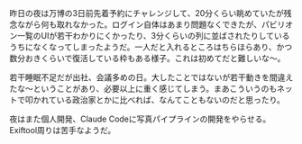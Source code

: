 昨日の夜は万博の3日前先着予約にチャレンジして、20分くらい眺めていたが残念ながら何も取れなかった。ログイン自体はあまり問題なくできたが、パビリオン一覧のUIが若干わかりにくかったり、3分くらいの列に並ばされたりしているうちになくなってしまったようだ。一人だと入れるところはちらほらあり、かつ数分おきくらいで復活している枠もある様子。これは初めてだと難しいな〜。

若干睡眠不足だが出社、会議多めの日。大したことではないが若干動きを間違えたな〜ということがあり、必要以上に重く感じてしまう。まあこういうのもネットで叩かれている政治家とかに比べれば、なんてこともないのだと思ったり。

夜はまた個人開発、Claude Codeに写真パイプラインの開発をやらせる。Exiftool周りは苦手なようだ。
